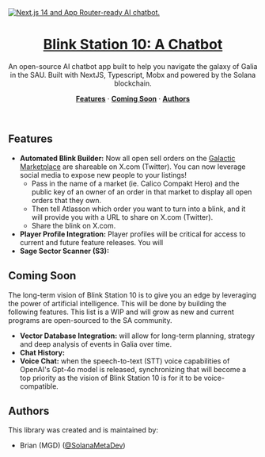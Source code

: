 <a href="https://blinkstationx.com/">
  <img alt="Next.js 14 and App Router-ready AI chatbot." src="https://chat.vercel.ai/opengraph-image.png">
  <h1 align="center">Blink Station 10: A Chatbot</h1>
</a>

<p align="center">
  An open-source AI chatbot app built to help you navigate the 
galaxy of Galia in the SAU. Built with NextJS, Typescript, Mobx
and powered by the Solana blockchain.
</p>

<p align="center">
  <a href="#features"><strong>Features</strong></a> ·
  <a href="#comingsoon"><strong>Coming Soon</strong></a> ·
  <a href="#authors"><strong>Authors</strong></a>
</p>
<br/>

## Features

- <strong>Automated Blink Builder:</strong> Now all open sell orders
on the [Galactic Marketplace](https://play.staratlas.com/market) 
are shareable on X.com (Twitter). You can now leverage social media to
expose new people to your listings!
  - Pass in the name of a market (ie. Calico Compakt Hero) and the
    public key of an owner of an order in that market to display all 
    open orders that they own.
  - Then tell Atlasson which order you want to turn into a blink, and it will
     provide you with a URL to share on X.com (Twitter).
  - Share the blink on X.com.
- <strong>Player Profile Integration:</strong> Player profiles will be critical
for access to current and future feature releases. You will
- <strong>Sage Sector Scanner (S3):</strong>


## Coming Soon

The long-term vision of Blink Station 10 is to give you an edge by
leveraging the power of artificial intelligence. This will be done by
building the following features. This list is a WIP and will grow as new 
and current programs are open-sourced to the SA community.
- <strong>Vector Database Integration:</strong> will allow for long-term
planning, strategy and deep analysis of events in Galia over time.
- <strong>Chat History:</strong>
- <strong>Voice Chat:</strong> when the speech-to-text (STT) 
voice capabilities of OpenAI's Gpt-4o model is released, synchronizing 
that will become a top priority as the vision of Blink Station 10 is for it 
to be voice-compatible.

## Authors

This library was created and is maintained by:

- Brian (MGD) ([@SolanaMetaDev](https://twitter.com/jaredpalmer))
